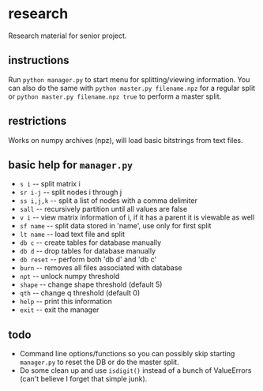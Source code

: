 # research
Research material for senior project.

## instructions

Run `python manager.py` to start menu for splitting/viewing information. You can also do the same with `python master.py filename.npz` for a regular split or `python master.py filename.npz true` to perform a master split.

## restrictions

Works on numpy archives (npz), will load basic bitstrings from text files.

## basic help for `manager.py`

* `s i` -- split matrix i
* `sr i-j` -- split nodes i through j
* `ss i,j,k` -- split a list of nodes with a comma delimiter
* `sall` -- recursively partition until all values are false
* `v i` -- view matrix information of i, if it has a parent it is viewable as well
* `sf name` -- split data stored in 'name', use only for first split
* `lt name` -- load text file and split
* `db c` -- create tables for database manually
* `db d` -- drop tables for database manually
* `db reset` -- perform both 'db d' and 'db c'
* `burn` -- removes all files associated with database
* `npt` -- unlock numpy threshold
* `shape` -- change shape threshold (default 5)
* `qth` -- change q threshold (default 0)
* `help` -- print this information
* `exit` -- exit the manager

## todo

* Command line options/functions so you can possibly skip starting `manager.py` to reset the DB or do the master split.
* Do some clean up and use `isdigit()` instead of a bunch of ValueErrors (can't believe I forget that simple junk).
